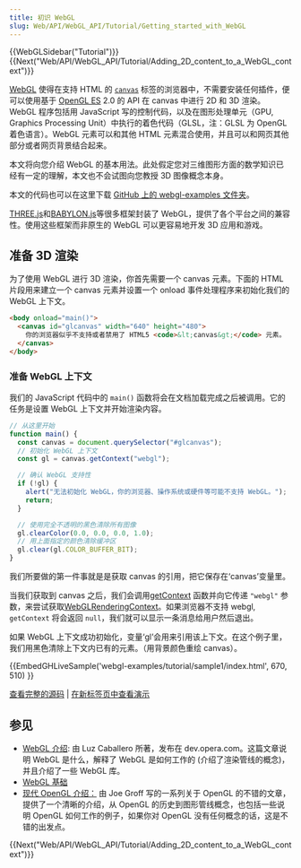 ```yaml
---
title: 初识 WebGL
slug: Web/API/WebGL_API/Tutorial/Getting_started_with_WebGL
---
```


{{WebGLSidebar("Tutorial")}} {{Next("Web/API/WebGL_API/Tutorial/Adding_2D_content_to_a_WebGL_context")}}

[WebGL](http://www.khronos.org/webgl/) 使得在支持 HTML 的 [`canvas`](/zh-CN/HTML/Canvas) 标签的浏览器中，不需要安装任何插件，便可以使用基于 [OpenGL ES](http://www.khronos.org/opengles/) 2.0 的 API 在 canvas 中进行 2D 和 3D 渲染。WebGL 程序包括用 JavaScript 写的控制代码，以及在图形处理单元（GPU, Graphics Processing Unit）中执行的着色代码（GLSL，注：GLSL 为 OpenGL 着色语言）。WebGL 元素可以和其他 HTML 元素混合使用，并且可以和网页其他部分或者网页背景结合起来。

本文将向您介绍 WebGL 的基本用法。此处假定您对三维图形方面的数学知识已经有一定的理解，本文也不会试图向您教授 3D 图像概念本身。

本文的代码也可以在这里下载 [GitHub 上的 webgl-examples 文件夹](https://github.com/mdn/dom-examples/tree/main/webgl-examples/tutorial)。

[THREE.js](https://threejs.org/)和[BABYLON.js](https://www.babylonjs.com/)等很多框架封装了 WebGL，提供了各个平台之间的兼容性。使用这些框架而非原生的 WebGL 可以更容易地开发 3D 应用和游戏。

## 准备 3D 渲染

为了使用 WebGL 进行 3D 渲染，你首先需要一个 canvas 元素。下面的 HTML 片段用来建立一个 canvas 元素并设置一个 onload 事件处理程序来初始化我们的 WebGL 上下文。

```html
<body onload="main()">
  <canvas id="glcanvas" width="640" height="480">
    你的浏览器似乎不支持或者禁用了 HTML5 <code>&lt;canvas&gt;</code> 元素。
  </canvas>
</body>
```

### 准备 WebGL 上下文

我们的 JavaScript 代码中的 `main()` 函数将会在文档加载完成之后被调用。它的任务是设置 WebGL 上下文并开始渲染内容。

```js
// 从这里开始
function main() {
  const canvas = document.querySelector("#glcanvas");
  // 初始化 WebGL 上下文
  const gl = canvas.getContext("webgl");

  // 确认 WebGL 支持性
  if (!gl) {
    alert("无法初始化 WebGL，你的浏览器、操作系统或硬件等可能不支持 WebGL。");
    return;
  }

  // 使用完全不透明的黑色清除所有图像
  gl.clearColor(0.0, 0.0, 0.0, 1.0);
  // 用上面指定的颜色清除缓冲区
  gl.clear(gl.COLOR_BUFFER_BIT);
}
```

我们所要做的第一件事就是是获取 canvas 的引用，把它保存在‘canvas’变量里。

当我们获取到 canvas 之后，我们会调用[getContext](/zh-CN/docs/Web/API/HTMLCanvasElement/getContext) 函数并向它传递 `"webgl"` 参数，来尝试获取[WebGLRenderingContext](/zh-CN/docs/Web/API/WebGLRenderingContext)。如果浏览器不支持 webgl, `getContext` 将会返回 `null`，我们就可以显示一条消息给用户然后退出。

如果 WebGL 上下文成功初始化，变量‘gl’会用来引用该上下文。在这个例子里，我们用黑色清除上下文内已有的元素。（用背景颜色重绘 canvas）。

{{EmbedGHLiveSample('webgl-examples/tutorial/sample1/index.html', 670, 510) }}

[查看完整的源码](https://github.com/mdn/dom-examples/tree/main/webgl-examples/tutorial/sample1) | [在新标签页中查看演示](https://mdn.github.io/dom-examples/webgl-examples/tutorial/sample1/)

## 参见

- [WebGL 介绍](https://dev.opera.com/articles/introduction-to-webgl-part-1/): 由 Luz Caballero 所著，发布在 dev.opera.com。这篇文章说明 WebGL 是什么，解释了 WebGL 是如何工作的 (介绍了渲染管线的概念)，并且介绍了一些 WebGL 库。
- [WebGL 基础](http://webglfundamentals.org/)
- [现代 OpenGL 介绍：](http://duriansoftware.com/joe/An-intro-to-modern-OpenGL.-Table-of-Contents.html) 由 Joe Groff 写的一系列关于 OpenGL 的不错的文章，提供了一个清晰的介绍，从 OpenGL 的历史到图形管线概念，也包括一些说明 OpenGL 如何工作的例子，如果你对 OpenGL 没有任何概念的话，这是不错的出发点。

{{Next("Web/API/WebGL_API/Tutorial/Adding_2D_content_to_a_WebGL_context")}}
